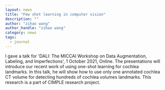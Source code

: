 ```yaml
---
layout: news
title: "Few shot learning in computer vision"
description: ""
author: "zihao wang"
author_handle: "zihao wang"
category: news
tags: 
  - journal
---
```

 
I gave a talk for 'DALI: The MICCAI Workshop on Data Augmentation, Labeling, and Imperfections', 1 October 2021, Online. 
The presentations will introduce our recent work of using one-shot learning for cochlea landmarks. In this talk, he will show how to use only one annotated cochlea CT volume for detecting hundreds of cochlea volumes landmarks. This research is a part of CIMPLE research project.